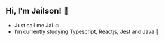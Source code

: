 ## Hi, I’m Jailson! 👋 

- Just call me Jai ☺️
- I’m currently studying Typescript, Reactjs, Jest and Java 🧐


<!---
jairocket/jairocket is a ✨ special ✨ repository because its `README.md` (this file) appears on your GitHub profile.
You can click the Preview link to take a look at your changes.
--->
